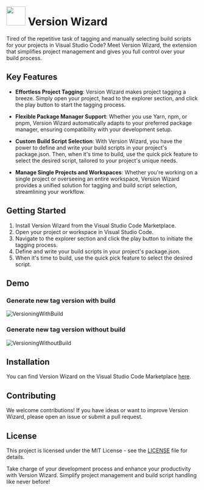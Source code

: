 # <img src="https://github.com/Til0r/version-wizard/assets/24627876/1d0589b4-755a-4477-b6df-c6f8bcd9bfbc" width="50"> Version Wizard

Tired of the repetitive task of tagging and manually selecting build scripts for your projects in Visual Studio Code? Meet Version Wizard, the extension that simplifies project management and gives you full control over your build process.

## Key Features

- **Effortless Project Tagging**: Version Wizard makes project tagging a breeze. Simply open your project, head to the explorer section, and click the play button to start the tagging process.

- **Flexible Package Manager Support**: Whether you use Yarn, npm, or pnpm, Version Wizard automatically adapts to your preferred package manager, ensuring compatibility with your development setup.

- **Custom Build Script Selection**: With Version Wizard, you have the power to define and write your build scripts in your project's package.json. Then, when it's time to build, use the quick pick feature to select the desired script, tailored to your project's unique needs.

- **Manage Single Projects and Workspaces**: Whether you're working on a single project or overseeing an entire workspace, Version Wizard provides a unified solution for tagging and build script selection, streamlining your workflow.

## Getting Started

1. Install Version Wizard from the Visual Studio Code Marketplace.
2. Open your project or workspace in Visual Studio Code.
3. Navigate to the explorer section and click the play button to initiate the tagging process.
4. Define and write your build scripts in your project's package.json.
5. When it's time to build, use the quick pick feature to select the desired script.

## Demo

### Generate new tag version with build

![VersioningWithBuild](https://github.com/Til0r/version-wizard/assets/24627876/dad57c2f-3049-4ea6-aa81-92a2a0752c2a)

### Generate new tag version without build

![VersioningWithoutBuild](https://github.com/Til0r/version-wizard/assets/24627876/dbf441b2-d143-4f7d-9e61-8081e8075ffb)

## Installation

You can find Version Wizard on the Visual Studio Code Marketplace [here](https://marketplace.visualstudio.com/items?itemName=til0r.version-wizard).

## Contributing

We welcome contributions! If you have ideas or want to improve Version Wizard, please open an issue or submit a pull request.

## License

This project is licensed under the MIT License - see the [LICENSE](LICENSE) file for details.

Take charge of your development process and enhance your productivity with Version Wizard. Simplify project management and build script handling like never before!
